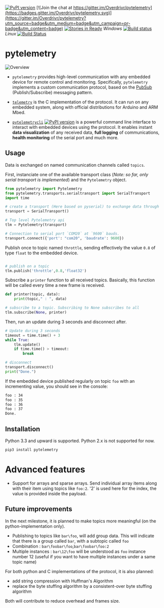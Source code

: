 [![PyPI version](https://badge.fury.io/py/pytelemetry.svg)](https://badge.fury.io/py/pytelemetry) [![Join the chat at https://gitter.im/Overdrivr/pytelemetry](https://badges.gitter.im/Overdrivr/pytelemetry.svg)](https://gitter.im/Overdrivr/pytelemetry?utm_source=badge&utm_medium=badge&utm_campaign=pr-badge&utm_content=badge) [![Stories in Ready](https://badge.waffle.io/Overdrivr/pytelemetrycli.svg?label=ready&title=Ready)](http://waffle.io/Overdrivr/pytelemetrycli)
*Windows* [![Build status](https://ci.appveyor.com/api/projects/status/03jtmphrld6k185v/branch/master?svg=true&passingText=master%20:%20OK&failingText=master%20:%20fail&pendingText=master%20:%20pending)](https://ci.appveyor.com/project/Overdrivr/pytelemetry/branch/master)
*Linux* [![Build Status](https://travis-ci.org/Overdrivr/pytelemetry.svg?branch=master)](https://travis-ci.org/Overdrivr/pytelemetry)
# pytelemetry

![Overview](https://raw.githubusercontent.com/Overdrivr/Telemetry/master/pubsub_overview.png)

* `pytelemetry` provides high-level communication with any embedded device for
remote control and monitoring.
Specifically, `pytelemetry` implements a custom communication protocol, based on
the [PubSub](https://en.wikipedia.org/wiki/Publish%E2%80%93subscribe_pattern)
(Publish/Subscribe) messaging pattern.

* [`telemetry`](https://github.com/Overdrivr/telemetry) is the C implementation
of the protocol. It can run on any embedded system, along with official
distributions for Arduino and ARM Mbed.

* [`pytelemetrycli`](https://github.com/Overdrivr/pytelemetrycli)
[![PyPI version](https://badge.fury.io/py/pytelemetrycli.svg)](https://badge.fury.io/py/pytelemetrycli)
is a powerful command line interface to interact with
embedded devices using the protocol. It enables instant **data visualization**
of any received data, **full logging** of communications, **health monitoring**
of the serial port and much more.


## Usage
Data is exchanged on named communication channels called `topics`.

First, instanciate one of the available transport class (*Note: so far, only serial transport is implemented*) and the `Pytelemetry` object.

```python
from pytelemetry import Pytelemetry
from pytelemetry.transports.serialtransport import SerialTransport
import time

# create a transport (Here based on pyserial) to exchange data through serial port
transport = SerialTransport()

# Top level Pytelemetry api
tlm = Pytelemetry(transport)

# Connection to serial port `COM20` at `9600` bauds.
transport.connect({'port': "com20", 'baudrate': 9600})

```

Publish once to topic named `throttle`, sending effectively the value `0.8` of type `float` to the embedded device.

```python

# publish on a topic
tlm.publish('throttle',0.8,'float32')

```

Subscribe a `printer` function to all received topics.
Basically, this function will be called every time a new frame is received.

``` python
def printer(topic, data):
    print(topic," : ", data)

# subscribe to a topic. Subscribing to None subscribes to all
tlm.subscribe(None, printer)
```

Then, run an update during 3 seconds and disconnect after.

```python
# Update during 3 seconds
timeout = time.time() + 3
while True:
    tlm.update()
    if time.time() > timeout:
        break

# disconnect
transport.disconnect()
print("Done.")
```
If the embedded device published regularly on topic `foo` with an incrementing value, you should see in the console:

```bash
foo : 34
foo : 35
foo : 36
foo : 37
Done.
```

## Installation
Python 3.3 and upward is supported. Python 2.x is not supported for now.

```bash
pip3 install pytelemetry
```

# Advanced features

* Support for arrays and sparse arrays. Send individual array items along with their item using topics like `foo:2`. '2' is used here for the index, the value is provided inside the payload.

## Future improvements

In the next milestone, it is planned to make topics more meaningful (on the python-implementation only).

* Publishing to topics like `bar\foo`, will add group data. This will indicate that there is a group called `bar`, with a subtopic called `foo`
* Combination : `bar\foobar\foo`,`bar\foobar\foo:2`
* Multiple instances : `bar\12\foo` will be understood as `foo` instance number 12 (useful if you want to have multiple instances under a same topic name)

For both python and C implementations of the protocol, it is also planned:
* add string compression with Huffman's Algorithm
* replace the byte stuffing algorithm by a consistent-over byte stuffing algorithm

 Both will contribute to reduce overhead and frames size.
